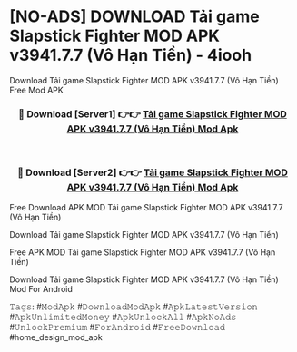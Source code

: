 # [NO-ADS] DOWNLOAD Tải game Slapstick Fighter MOD APK v3941.7.7 (Vô Hạn Tiền) - 4iooh
Download Tải game Slapstick Fighter MOD APK v3941.7.7 (Vô Hạn Tiền) Free Mod APK

<div align="center">
<h3>🔴 Download [Server1] 👉👉 <a href="https://apk-comot.site?title=Tải_game_Slapstick_Fighter_MOD_APK_v3941.7.7_(Vô_Hạn_Tiền)">Tải game Slapstick Fighter MOD APK v3941.7.7 (Vô Hạn Tiền) Mod Apk</a></h3><br>

<h3>🔴 Download [Server2] 👉👉 <a href="https://apk-comot.site?title=Tải_game_Slapstick_Fighter_MOD_APK_v3941.7.7_(Vô_Hạn_Tiền)">Tải game Slapstick Fighter MOD APK v3941.7.7 (Vô Hạn Tiền) Mod Apk</a></h3>
</div>


Free Download APK MOD Tải game Slapstick Fighter MOD APK v3941.7.7 (Vô Hạn Tiền)

Download Tải game Slapstick Fighter MOD APK v3941.7.7 (Vô Hạn Tiền) 

Free APK MOD Tải game Slapstick Fighter MOD APK v3941.7.7 (Vô Hạn Tiền) 

Download Tải game Slapstick Fighter MOD APK v3941.7.7 (Vô Hạn Tiền) Mod For Android

𝚃𝚊𝚐𝚜: #𝙼𝚘𝚍𝙰𝚙𝚔 #𝙳𝚘𝚠𝚗𝚕𝚘𝚊𝚍𝙼𝚘𝚍𝙰𝚙𝚔 #𝙰𝚙𝚔𝙻𝚊𝚝𝚎𝚜𝚝𝚅𝚎𝚛𝚜𝚒𝚘𝚗 #𝙰𝚙𝚔𝚄𝚗𝚕𝚒𝚖𝚒𝚝𝚎𝚍𝙼𝚘𝚗𝚎𝚢 #𝙰𝚙𝚔𝚄𝚗𝚕𝚘𝚌𝚔𝙰𝚕𝚕 #𝙰𝚙𝚔𝙽𝚘𝙰𝚍𝚜 #𝚄𝚗𝚕𝚘𝚌𝚔𝙿𝚛𝚎𝚖𝚒𝚞𝚖 #𝙵𝚘𝚛𝙰𝚗𝚍𝚛𝚘𝚒𝚍 #𝙵𝚛𝚎𝚎𝙳𝚘𝚠𝚗𝚕𝚘𝚊𝚍 #home_design_mod_apk